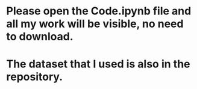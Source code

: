 # Please open the Code.ipynb file and all my work will be visible, no need to download. 
# The dataset that I used is also in the repository.
